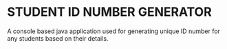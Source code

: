 # STUDENT ID NUMBER GENERATOR

A console based java application used for generating unique ID number for any students based on their details.
